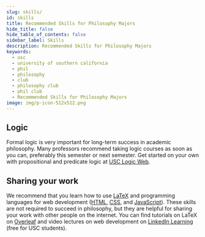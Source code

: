 ```yaml
---
slug: skills/
id: skills
title: Recommended Skills for Philosophy Majors
hide_title: false
hide_table_of_contents: false
sidebar_label: Skills
description: Recommended Skills for Philosophy Majors
keywords:
  - usc
  - university of southern california
  - phil
  - philosophy
  - club
  - philosophy club
  - phil club
  - Recommended Skills for Philosophy Majors
image: img/p-icon-512x512.png
---
```


## Logic

Formal logic is very important for long-term success in academic philosophy. Many professors recommend taking logic courses as soon as you can, preferably this semester or next semester. Get started on your own with propositional and predicate logic at [USC Logic Web](https://dornsife.usc.edu/USCLogicWeb).

## Sharing your work

We recommend that you learn how to use [LaTeX](https://www.latex-project.org/) and programming languages for web development ([HTML](https://developer.mozilla.org/en-US/docs/Web/HTML), [CSS](https://developer.mozilla.org/en-US/docs/Web/CSS), and [JavaScript](https://developer.mozilla.org/en-US/docs/Web/JavaScript)). These skills are not required to succeed in philosophy, but they are helpful for sharing your work with other people on the internet. You can find tutorials on LaTeX on [Overleaf](https://www.overleaf.com/learn/latex/Learn_LaTeX_in_30_minutes) and video lectures on web development on [LinkedIn Learning](https://itservices.usc.edu/linkedin-learning/) (free for USC students).
